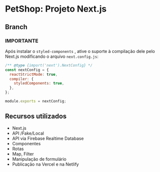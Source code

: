 # PetShop: Projeto Next.js

## Branch

### IMPORTANTE

Após instalar o `styled-components` , ative o suporte à compilação dele pelo Next.js modificando o arquivo `next.config.js`:

```javascript
/** @type {import('next').NextConfig} */
const nextConfig = {
  reactStrictMode: true,
  compiler: {
    styledComponents: true,
  },
};

module.exports = nextConfig;
```

## Recursos utilizados

- Next.js
- API /Fake/Local
- API via Firebase Realtime Database
- Componentes
- Rotas
- Map, Filter
- Manipulação de formulário
- Publicação na Vercel e na Netlify
